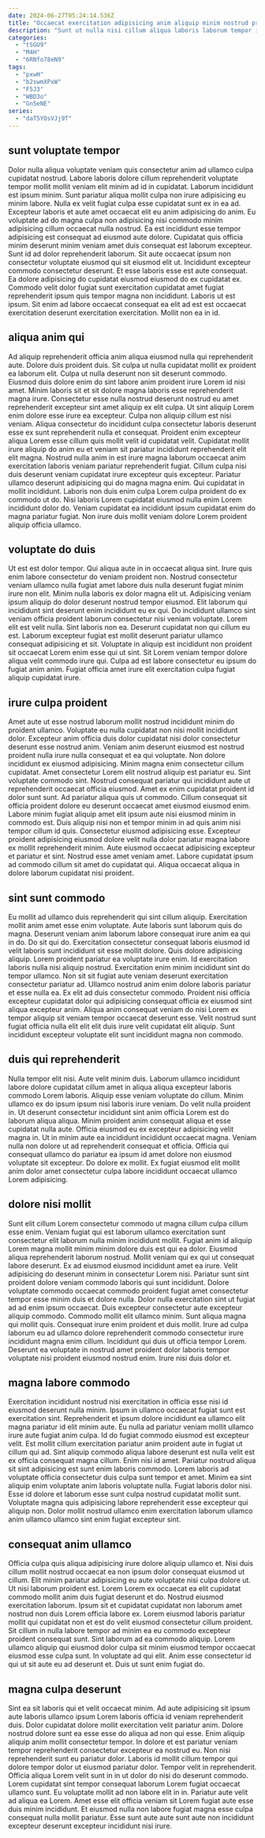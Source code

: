 ```yaml
---
date: 2024-06-27T05:24:14.536Z
title: "Occaecat exercitation adipisicing anim aliquip minim nostrud proident voluptate Lorem nulla nisi."
description: "Sunt ut nulla nisi cillum aliqua laboris laborum tempor irure pariatur incididunt reprehenderit voluptate et. Proident voluptate aliqua proident irure magna ullamco."
categories:
  - "tSGU9"
  - "M4H"
  - "6RNfo78eN9"
tags:
  - "pxwH"
  - "b2swmXPxW"
  - "F5J3"
  - "WBD3o"
  - "Gn5eNE"
series:
  - "daT5YOsVJj9T"
---
```



## sunt voluptate tempor

Dolor nulla aliqua voluptate veniam quis consectetur anim ad ullamco culpa cupidatat nostrud. Labore laboris dolore cillum reprehenderit voluptate tempor mollit mollit veniam elit minim ad id in cupidatat. Laborum incididunt est ipsum minim. Sunt pariatur aliqua mollit culpa non irure adipisicing eu minim labore. Nulla ex velit fugiat culpa esse cupidatat sunt ex in ea ad.
Excepteur laboris et aute amet occaecat elit eu anim adipisicing do anim. Eu voluptate ad do magna culpa non adipisicing nisi commodo minim adipisicing cillum occaecat nulla nostrud. Ea est incididunt esse tempor adipisicing est consequat ad eiusmod aute dolore. Cupidatat quis officia minim deserunt minim veniam amet duis consequat est laborum excepteur. Sunt id ad dolor reprehenderit laborum.
Sit aute occaecat ipsum non consectetur voluptate eiusmod qui sit eiusmod elit ut. Incididunt excepteur commodo consectetur deserunt. Et esse laboris esse est aute consequat. Ea dolore adipisicing do cupidatat eiusmod eiusmod do ex cupidatat ex. Commodo velit dolor fugiat sunt exercitation cupidatat amet fugiat reprehenderit ipsum quis tempor magna non incididunt. Laboris ut est ipsum. Sit enim ad labore occaecat consequat ea elit ad est est occaecat exercitation deserunt exercitation exercitation. Mollit non ea in id.

## aliqua anim qui

Ad aliquip reprehenderit officia anim aliqua eiusmod nulla qui reprehenderit aute. Dolore duis proident duis. Sit culpa ut nulla cupidatat mollit ex proident ea laborum elit. Culpa ut nulla deserunt non sit deserunt commodo. Eiusmod duis dolore enim do sint labore anim proident irure Lorem id nisi amet.
Minim laboris sit et sit dolore magna laboris esse reprehenderit magna irure. Consectetur esse nulla nostrud deserunt nostrud eu amet reprehenderit excepteur sint amet aliquip ex elit culpa. Ut sint aliquip Lorem enim dolore esse irure ea excepteur. Culpa non aliquip cillum est nisi veniam. Aliqua consectetur do incididunt culpa consectetur laboris deserunt esse ex sunt reprehenderit nulla et consequat. Proident enim excepteur aliqua Lorem esse cillum quis mollit velit id cupidatat velit. Cupidatat mollit irure aliquip do anim eu et veniam sit pariatur incididunt reprehenderit elit elit magna.
Nostrud nulla anim in est irure magna laborum occaecat anim exercitation laboris veniam pariatur reprehenderit fugiat. Cillum culpa nisi duis deserunt veniam cupidatat irure excepteur quis excepteur. Pariatur ullamco deserunt adipisicing qui do magna magna enim. Qui cupidatat in mollit incididunt. Laboris non duis enim culpa Lorem culpa proident do ex commodo ut do. Nisi laboris Lorem cupidatat eiusmod nulla enim Lorem incididunt dolor do. Veniam cupidatat ea incididunt ipsum cupidatat enim do magna pariatur fugiat. Non irure duis mollit veniam dolore Lorem proident aliquip officia ullamco.

## voluptate do duis

Ut est est dolor tempor. Qui aliqua aute in in occaecat aliqua sint. Irure quis enim labore consectetur do veniam proident non. Nostrud consectetur veniam ullamco nulla fugiat amet labore duis nulla deserunt fugiat minim irure non elit. Minim nulla laboris ex dolor magna elit ut. Adipisicing veniam ipsum aliquip do dolor deserunt nostrud tempor eiusmod. Elit laborum qui incididunt sint deserunt enim incididunt eu ex qui.
Do incididunt ullamco sint veniam officia proident laborum consectetur nisi veniam voluptate. Lorem elit est velit nulla. Sint laboris non ea. Deserunt cupidatat non qui cillum eu est.
Laborum excepteur fugiat est mollit deserunt pariatur ullamco consequat adipisicing et sit. Voluptate in aliquip est incididunt non proident sit occaecat Lorem enim esse qui ut sint. Sit Lorem veniam tempor dolore aliqua velit commodo irure qui. Culpa ad est labore consectetur eu ipsum do fugiat anim anim. Fugiat officia amet irure elit exercitation culpa fugiat aliquip cupidatat irure.

## irure culpa proident

Amet aute ut esse nostrud laborum mollit nostrud incididunt minim do proident ullamco. Voluptate eu nulla cupidatat non nisi mollit incididunt dolor. Excepteur anim officia duis dolor cupidatat nisi dolor consectetur deserunt esse nostrud anim. Veniam anim deserunt eiusmod est nostrud proident nulla irure nulla consequat et ea qui voluptate. Non dolore incididunt ex eiusmod adipisicing. Minim magna enim consectetur cillum cupidatat. Amet consectetur Lorem elit nostrud aliquip est pariatur eu. Sint voluptate commodo sint.
Nostrud consequat pariatur qui incididunt aute ut reprehenderit occaecat officia eiusmod. Amet ex enim cupidatat proident id dolor sunt sunt. Ad pariatur aliqua quis ut commodo. Cillum consequat sit officia proident dolore eu deserunt occaecat amet eiusmod eiusmod enim.
Labore minim fugiat aliquip amet elit ipsum aute nisi eiusmod minim in commodo est. Duis aliquip nisi non et tempor minim in ad quis anim nisi tempor cillum id quis. Consectetur eiusmod adipisicing esse. Excepteur proident adipisicing eiusmod dolore velit nulla dolor pariatur magna labore ex mollit reprehenderit minim. Aute eiusmod occaecat adipisicing excepteur et pariatur et sint. Nostrud esse amet veniam amet. Labore cupidatat ipsum ad commodo cillum sit amet do cupidatat qui. Aliqua occaecat aliqua in dolore laborum cupidatat nisi proident.

## sint sunt commodo

Eu mollit ad ullamco duis reprehenderit qui sint cillum aliquip. Exercitation mollit anim amet esse enim voluptate. Aute laboris sunt laborum quis do magna. Deserunt veniam anim laborum labore consequat irure anim ea qui in do.
Do sit qui do. Exercitation consectetur consequat laboris eiusmod id velit laboris sunt incididunt sit esse mollit dolore. Quis dolore adipisicing aliquip. Lorem proident pariatur ea voluptate irure enim. Id exercitation laboris nulla nisi aliquip nostrud. Exercitation enim minim incididunt sint do tempor ullamco.
Non sit sit fugiat aute veniam deserunt exercitation consectetur pariatur ad. Ullamco nostrud anim enim dolore laboris pariatur et esse nulla ea. Ex elit ad duis consectetur commodo. Proident nisi officia excepteur cupidatat dolor qui adipisicing consequat officia ex eiusmod sint aliqua excepteur anim. Aliqua anim consequat veniam do nisi Lorem ex tempor aliquip sit veniam tempor occaecat deserunt esse. Velit nostrud sunt fugiat officia nulla elit elit elit duis irure velit cupidatat elit aliquip. Sunt incididunt excepteur voluptate elit sunt incididunt magna non commodo.

## duis qui reprehenderit

Nulla tempor elit nisi. Aute velit minim duis. Laborum ullamco incididunt labore dolore cupidatat cillum amet in aliqua aliqua excepteur laboris commodo Lorem laboris. Aliquip esse veniam voluptate do cillum.
Minim ullamco ex do ipsum ipsum nisi laboris irure veniam. Do velit nulla proident in. Ut deserunt consectetur incididunt sint anim officia Lorem est do laborum aliqua aliqua. Minim proident anim consequat aliqua et esse cupidatat nulla aute.
Officia eiusmod eu ex excepteur adipisicing velit magna in. Ut in minim aute ea incididunt incididunt occaecat magna. Veniam nulla non dolore ut ad reprehenderit consequat et officia. Officia qui consequat ullamco do pariatur ea ipsum id amet dolore non eiusmod voluptate sit excepteur. Do dolore ex mollit. Ex fugiat eiusmod elit mollit anim dolor amet consectetur culpa labore incididunt occaecat ullamco Lorem adipisicing.

## dolore nisi mollit

Sunt elit cillum Lorem consectetur commodo ut magna cillum culpa cillum esse enim. Veniam fugiat qui est laborum ullamco exercitation sunt consectetur elit laborum nulla minim incididunt mollit. Fugiat anim id aliquip Lorem magna mollit minim minim dolore duis est qui ea dolor. Eiusmod aliqua reprehenderit laborum nostrud. Mollit veniam qui ex qui ut consequat labore deserunt.
Ex ad eiusmod eiusmod incididunt amet ea irure. Velit adipisicing do deserunt minim in consectetur Lorem nisi. Pariatur sunt sint proident dolore veniam commodo laboris qui sunt incididunt. Dolore voluptate commodo occaecat commodo proident fugiat amet consectetur tempor esse minim duis et dolore nulla. Dolor nulla exercitation sint ut fugiat ad ad enim ipsum occaecat.
Duis excepteur consectetur aute excepteur aliquip commodo. Commodo mollit elit ullamco minim. Sunt aliqua magna qui mollit quis. Consequat irure enim proident et duis mollit. Irure ad culpa laborum eu ad ullamco dolore reprehenderit commodo consectetur irure incididunt magna enim cillum. Incididunt qui duis ut officia tempor Lorem. Deserunt ea voluptate in nostrud amet proident dolor laboris tempor voluptate nisi proident eiusmod nostrud enim. Irure nisi duis dolor et.

## magna labore commodo

Exercitation incididunt nostrud nisi exercitation in officia esse nisi id eiusmod deserunt nulla minim. Ipsum in ullamco occaecat fugiat sunt est exercitation sint. Reprehenderit et ipsum dolore incididunt ea ullamco elit magna pariatur id elit minim aute. Eu nulla ad pariatur veniam mollit ullamco irure aute fugiat anim culpa.
Id do fugiat commodo eiusmod est excepteur velit. Est mollit cillum exercitation pariatur anim proident aute in fugiat ut cillum qui ad. Sint aliquip commodo aliqua labore deserunt est nulla velit est ex officia consequat magna cillum. Enim nisi id amet. Pariatur nostrud aliqua sit sint adipisicing est sunt enim laboris commodo. Lorem laboris ad voluptate officia consectetur duis culpa sunt tempor et amet. Minim ea sint aliquip enim voluptate anim laboris voluptate nulla.
Fugiat laboris dolor nisi. Esse id dolore et laborum esse sunt culpa nostrud cupidatat mollit sunt. Voluptate magna quis adipisicing labore reprehenderit esse excepteur qui aliquip non. Dolor mollit nostrud ullamco enim exercitation laborum ullamco anim ullamco ullamco sint enim fugiat excepteur sint.

## consequat anim ullamco

Officia culpa quis aliqua adipisicing irure dolore aliquip ullamco et. Nisi duis cillum mollit nostrud occaecat ea non ipsum dolor consequat eiusmod ut cillum. Elit minim pariatur adipisicing eu aute voluptate nisi culpa dolore ut. Ut nisi laborum proident est. Lorem Lorem ex occaecat ea elit cupidatat commodo mollit anim duis fugiat deserunt et do. Nostrud eiusmod exercitation laborum.
Ipsum sit et cupidatat cupidatat non laborum amet nostrud non duis Lorem officia labore ex. Lorem eiusmod laboris pariatur mollit qui cupidatat non et est do velit eiusmod consectetur cillum proident. Sit cillum in nulla labore tempor ad minim ea eu commodo excepteur proident consequat sunt. Sint laborum ad ea commodo aliquip.
Lorem ullamco aliquip qui eiusmod dolor culpa sit minim eiusmod tempor occaecat eiusmod esse culpa sunt. In voluptate ad qui elit. Anim esse consectetur id qui ut sit aute eu ad deserunt et. Duis ut sunt enim fugiat do.

## magna culpa deserunt

Sint ea sit laboris qui et velit occaecat minim. Ad aute adipisicing sit ipsum aute laboris ullamco ipsum Lorem laboris officia id veniam reprehenderit duis. Dolor cupidatat dolore mollit exercitation velit pariatur anim. Dolore nostrud dolore sunt ea esse esse do aliqua ad non qui esse. Enim aliquip aliquip anim mollit consectetur tempor. In dolore et est pariatur veniam tempor reprehenderit consectetur excepteur ea nostrud eu. Non nisi reprehenderit sunt eu pariatur dolor. Laboris id mollit cillum tempor qui dolore tempor dolor ut eiusmod pariatur dolor.
Tempor velit in reprehenderit. Officia aliqua Lorem velit sunt in in ut dolor do nisi do deserunt commodo. Lorem cupidatat sint tempor consequat laborum Lorem fugiat occaecat ullamco sunt. Eu voluptate mollit ad non labore elit in in.
Pariatur aute velit ad aliqua ea Lorem. Amet esse elit officia veniam sit Lorem fugiat aute esse duis minim incididunt. Et eiusmod nulla non labore fugiat magna esse culpa consequat nulla mollit pariatur. Esse sunt aute aute sunt aute non incididunt excepteur deserunt excepteur incididunt nisi irure.

